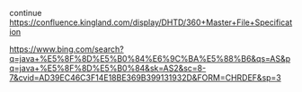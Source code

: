 
continue https://confluence.kingland.com/display/DHTD/360+Master+File+Specification

https://www.bing.com/search?q=java+%E5%8F%8D%E5%B0%84%E6%9C%BA%E5%88%B6&qs=AS&pq=java+%E5%8F%8D%E5%B0%84&sk=AS2&sc=8-7&cvid=AD39EC46C3F14E18BE369B399131932D&FORM=CHRDEF&sp=3



